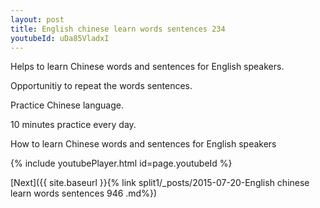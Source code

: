 ```yaml
---
layout: post
title: English chinese learn words sentences 234 
youtubeId: uDa85VladxI
---
```

 
 
Helps to learn Chinese words and sentences for English speakers.

Opportunitiy to repeat the words sentences. 

Practice Chinese language. 
 
10 minutes practice every day. 
 
How to learn Chinese words and sentences for English speakers 
 
{% include youtubePlayer.html id=page.youtubeId %}
 
 
[Next]({{ site.baseurl }}{% link  split1/_posts/2015-07-20-English chinese learn words sentences 946 .md%})
 
